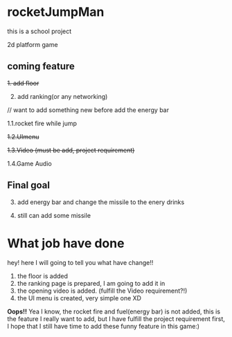 # rocketJumpMan

this is a school project

2d platform game

coming feature
----------------
~~1. add floor~~

2. add ranking(or any networking)


// want to add something new before add the energy bar


1.1.rocket fire while jump


~~1.2.UImenu~~


~~1.3.Video (must be add, project requirement)~~


1.4.Game Audio

Final goal
-----

3. add energy bar and change the missile to the enery drinks


4. still can add some missile


What job have done
===========
hey! here I will going to tell you what have change!!
1. the floor is added
2. the ranking page is prepared, I am going to add it in
3. the opening video is added. (fulfill the Video requirement?!)
4. the UI menu is created, very simple one XD

__Oops!!__
Yea I know, the rocket fire and fuel(energy bar) is not added, this is the feature I really want to add, but I have fulfill the project requirement first, I hope that I still have time to add these funny feature in this game:)

